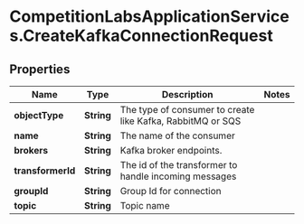 # CompetitionLabsApplicationServices.CreateKafkaConnectionRequest

## Properties

Name | Type | Description | Notes
------------ | ------------- | ------------- | -------------
**objectType** | **String** | The type of consumer to create like Kafka, RabbitMQ or SQS | 
**name** | **String** | The name of the consumer | 
**brokers** | **String** | Kafka broker endpoints. | 
**transformerId** | **String** | The id of the transformer to handle incoming messages | 
**groupId** | **String** | Group Id for connection | 
**topic** | **String** | Topic name | 


